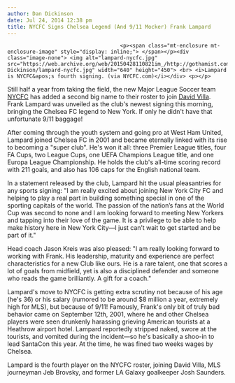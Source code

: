 ```yaml
---
author: Dan Dickinson
date: Jul 24, 2014 12:38 pm
title: NYCFC Signs Chelsea Legend (And 9/11 Mocker) Frank Lampard
---
```


	
										<p><span class="mt-enclosure mt-enclosure-image" style="display: inline;"> </span></p><div class="image-none"> <img alt="lampard-nycfc.jpg" src="https://web.archive.org/web/20150428110821im_/http://gothamist.com/attachments/Dan Dickinson/lampard-nycfc.jpg" width="640" height="450"> <br> <i>Lampard is NYCFC&apos;s fourth signing. (via NYCFC.com)</i></div> <p></p>

<p>Still half a year from taking the field, the new Major League Soccer team <a href="https://web.archive.org/web/20150428110821/http://gothamist.com/tags/nycfc">NYCFC</a> has added a second big name to their roster to join <a href="https://web.archive.org/web/20150428110821/http://gothamist.com/2014/06/02/nycfc_sign_david_villa_as_their_fir.php">David Villa</a>. Frank Lampard was unveiled as the club&apos;s newest signing this morning, bringing the Chelsea FC legend to New York. If only he didn&apos;t have that unfortunate 9/11 baggage!</p>

<p>After coming through the youth system and going pro at West Ham United, Lampard joined Chelsea FC in 2001 and became eternally linked with its rise to becoming a &quot;super club&quot;. He&apos;s won it all: three Premier League titles, four FA Cups, two League Cups, one UEFA Champions League title, and one Europa League Championship. He holds the club&apos;s all-time scoring record with 211 goals, and also has 106 caps for the English national team.</p>

<p>In a statement released by the club, Lampard hit the usual pleasantries for any sports signing: &quot;I am really excited about joining New York City FC and helping to play a real part in building something special in one of the sporting capitals of the world. The passion of the nation&#x2019;s fans at the World Cup was second to none and I am looking forward to meeting New Yorkers and tapping into their love of the game. It is a privilege to be able to help make history here in New York City&#x2014;I just can&#x2019;t wait to get started and be part of it.&quot;</p>

<p>Head coach Jason Kreis was also pleased: &quot;I am really looking forward to working with Frank. His leadership, maturity and experience are perfect characteristics for a new Club like ours. He is a rare talent, one that scores a lot of goals from midfield, yet is also a disciplined defender and someone who reads the game brilliantly. A gift for a coach.&quot;</p>

<p>Lampard&apos;s move to NYCFC is getting extra scrutiny not because of his age (he&apos;s 36) or his salary (rumored to be around $8 million a year, extremely high for MLS), but because of 9/11! Famously, Frank&apos;s only bit of truly bad behavior came on September 12th, 2001, where he and other Chelsea players were seen drunkenly harassing grieving American tourists at a Heathrow airport hotel. Lampard reportedly stripped naked, swore at the tourists, and vomited during the incident&#x2014;so he&apos;s basically a shoo-in to lead SantaCon this year. At the time, he was fined two weeks wages by Chelsea.</p>

<p>Lampard is the fourth player on the NYCFC roster, joining David Villa, MLS journeyman Jeb Brovsky, and former LA Galaxy goalkeeper Josh Saunders.</p>					
										
									
				